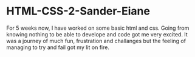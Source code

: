 # HTML-CSS-2-Sander-Eiane
For 5 weeks now, I have worked on some basic html and css. Going from knowing nothing to be able to develope and code got me very excited. It was a journey of much fun, frustration and challanges but the feeling of managing to try and fail got my lit on fire. 
